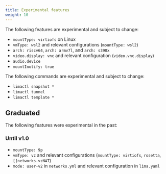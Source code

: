 ```yaml
---
title: Experimental features
weight: 10
---
```



The following features are experimental and subject to change:

- `mountType: virtiofs` on Linux
- `vmType: wsl2` and relevant configurations (`mountType: wsl2`)
- `arch: riscv64`, `arch: armv7l`, and `arch: s390x`
- `video.display: vnc` and relevant configuration (`video.vnc.display`)
- `audio.device`
- `mountInotify: true`

The following commands are experimental and subject to change:

- `limactl snapshot *`
- `limactl tunnel`
- `limactl template *`

## Graduated

The following features were experimental in the past:

### Until v1.0

- `mountType: 9p`
- `vmType: vz` and relevant configurations (`mountType: virtiofs`, `rosetta`, `[]networks.vzNAT`)
- `mode: user-v2` in `networks.yml` and relevant configuration in `lima.yaml`
